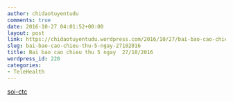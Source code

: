 ```yaml
---
author: chidaotuyentudu
comments: true
date: 2016-10-27 04:01:52+00:00
layout: post
link: https://chidaotuyentudu.wordpress.com/2016/10/27/bai-bao-cao-chieu-thu-5-ngay-27102016/
slug: bai-bao-cao-chieu-thu-5-ngay-27102016
title: Bai bao cao chieu thu 5 ngay  27/10/2016
wordpress_id: 220
categories:
- TeleHealth
---
```


[soi-ctc](https://chidaotuyentudu.files.wordpress.com/2016/10/soi-ctc.pdf)

